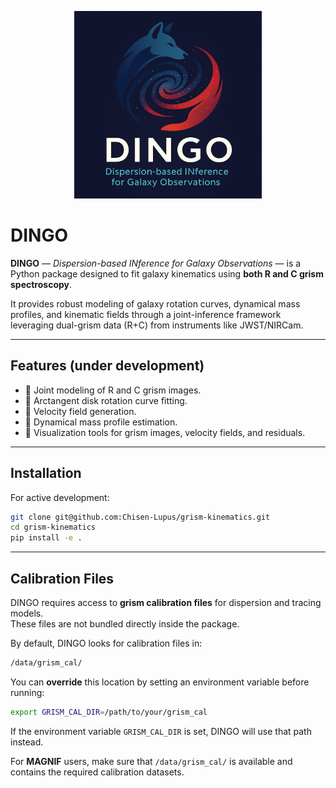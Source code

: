 <p align="center">
  <img src="fig/logo.png" alt="DINGO Logo" width="300"/>
</p>

# DINGO

**DINGO** — *Dispersion-based INference for Galaxy Observations* — is a Python package designed to fit galaxy kinematics using **both R and C grism spectroscopy**.

It provides robust modeling of galaxy rotation curves, dynamical mass profiles, and kinematic fields through a joint-inference framework leveraging dual-grism data (R+C) from instruments like JWST/NIRCam.

---

## Features (under development)

- 🔵 Joint modeling of R and C grism images.
- 🔵 Arctangent disk rotation curve fitting.
- 🔵 Velocity field generation.
- 🔵 Dynamical mass profile estimation.
- 🔵 Visualization tools for grism images, velocity fields, and residuals.

---

## Installation

For active development:

```bash
git clone git@github.com:Chisen-Lupus/grism-kinematics.git
cd grism-kinematics
pip install -e .
```

---

## Calibration Files

DINGO requires access to **grism calibration files** for dispersion and tracing models.  
These files are not bundled directly inside the package.

By default, DINGO looks for calibration files in:

```bash
/data/grism_cal/
```

You can **override** this location by setting an environment variable before running:

```bash
export GRISM_CAL_DIR=/path/to/your/grism_cal
```

If the environment variable `GRISM_CAL_DIR` is set, DINGO will use that path instead.

For **MAGNIF** users, make sure that `/data/grism_cal/` is available and contains the required calibration datasets.
